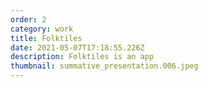 ```yaml
---
order: 2
category: work
title: Folktiles
date: 2021-05-07T17:18:55.226Z
description: Folktiles is an app
thumbnail: summative_presentation.006.jpeg
---
```

